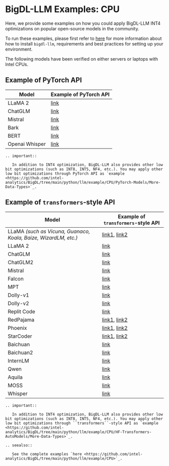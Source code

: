 # BigDL-LLM Examples: CPU

Here, we provide some examples on how you could apply BigDL-LLM INT4 optimizations on popular open-source models in the community.

To run these examples, please first refer to [here](./install_cpu.html) for more information about how to install ``bigdl-llm``, requirements and best practices for setting up your environment.

The following models have been verified on either servers or laptops with Intel CPUs.

## Example of PyTorch API

| Model      | Example of PyTorch API                                |
|------------|-------------------------------------------------------|
| LLaMA 2    | [link](https://github.com/intel-analytics/BigDL/tree/main/python/llm/example/CPU/PyTorch-Models/Model/llama2)  |
| ChatGLM    | [link](https://github.com/intel-analytics/BigDL/tree/main/python/llm/example/CPU/PyTorch-Models/Model/chatglm) |
| Mistral    | [link](https://github.com/intel-analytics/BigDL/tree/main/python/llm/example/CPU/PyTorch-Models/Model/mistral) |
| Bark       | [link](https://github.com/intel-analytics/BigDL/tree/main/python/llm/example/CPU/PyTorch-Models/Model/bark)    |
| BERT       | [link](https://github.com/intel-analytics/BigDL/tree/main/python/llm/example/CPU/PyTorch-Models/Model/bert)    |
| Openai Whisper    | [link](https://github.com/intel-analytics/BigDL/tree/main/python/llm/example/CPU/PyTorch-Models/Model/openai-whisper) |

```eval_rst
.. important::

   In addition to INT4 optimization, BigDL-LLM also provides other low bit optimizations (such as INT8, INT5, NF4, etc.). You may apply other low bit optimizations through PyTorch API as `example <https://github.com/intel-analytics/BigDL/tree/main/python/llm/example/CPU/PyTorch-Models/More-Data-Types>`_.
```


## Example of `transformers`-style API

| Model      | Example of `transformers`-style API                   |
|------------|-------------------------------------------------------|
| LLaMA *(such as Vicuna, Guanaco, Koala, Baize, WizardLM, etc.)* | [link1](https://github.com/intel-analytics/BigDL/tree/main/python/llm/example/CPU/Native-Models), [link2](https://github.com/intel-analytics/BigDL/tree/main/python/llm/example/CPU/HF-Transformers-AutoModels/Model/vicuna) |
| LLaMA 2    | [link](https://github.com/intel-analytics/BigDL/tree/main/python/llm/example/CPU/PyTorch-Models/Model/llama2) | [link1](https://github.com/intel-analytics/BigDL/tree/main/python/llm/example/CPU/Native-Models), [link2](https://github.com/intel-analytics/BigDL/tree/main/python/llm/example/CPU/HF-Transformers-AutoModels/Model/llama2) |
| ChatGLM    | [link](https://github.com/intel-analytics/BigDL/tree/main/python/llm/example/CPU/PyTorch-Models/Model/chatglm) | [link](https://github.com/intel-analytics/BigDL/tree/main/python/llm/example/CPU/HF-Transformers-AutoModels/Model/chatglm)   |
| ChatGLM2   | [link](https://github.com/intel-analytics/BigDL/tree/main/python/llm/example/CPU/HF-Transformers-AutoModels/Model/chatglm2)  |
| Mistral    | [link](https://github.com/intel-analytics/BigDL/tree/main/python/llm/example/CPU/HF-Transformers-AutoModels/Model/mistral)   |
| Falcon     | [link](https://github.com/intel-analytics/BigDL/tree/main/python/llm/example/CPU/HF-Transformers-AutoModels/Model/falcon)    |
| MPT        | [link](https://github.com/intel-analytics/BigDL/tree/main/python/llm/example/CPU/HF-Transformers-AutoModels/Model/mpt)       |
| Dolly-v1   | [link](https://github.com/intel-analytics/BigDL/tree/main/python/llm/example/CPU/HF-Transformers-AutoModels/Model/dolly_v1)  |
| Dolly-v2   | [link](https://github.com/intel-analytics/BigDL/tree/main/python/llm/example/CPU/HF-Transformers-AutoModels/Model/dolly_v2)  |
| Replit Code| [link](https://github.com/intel-analytics/BigDL/tree/main/python/llm/example/CPU/HF-Transformers-AutoModels/Model/replit)    |
| RedPajama  | [link1](https://github.com/intel-analytics/BigDL/tree/main/python/llm/example/CPU/Native-Models), [link2](https://github.com/intel-analytics/BigDL/tree/main/python/llm/example/CPU/HF-Transformers-AutoModels/Model/redpajama) |
| Phoenix    | [link1](https://github.com/intel-analytics/BigDL/tree/main/python/llm/example/CPU/Native-Models), [link2](https://github.com/intel-analytics/BigDL/tree/main/python/llm/example/CPU/HF-Transformers-AutoModels/Model/phoenix)   |
| StarCoder  | [link1](https://github.com/intel-analytics/BigDL/tree/main/python/llm/example/CPU/Native-Models), [link2](https://github.com/intel-analytics/BigDL/tree/main/python/llm/example/CPU/HF-Transformers-AutoModels/Model/starcoder) |
| Baichuan   | [link](https://github.com/intel-analytics/BigDL/tree/main/python/llm/example/CPU/HF-Transformers-AutoModels/Model/baichuan)  |
| Baichuan2  | [link](https://github.com/intel-analytics/BigDL/tree/main/python/llm/example/CPU/HF-Transformers-AutoModels/Model/baichuan2) |
| InternLM   | [link](https://github.com/intel-analytics/BigDL/tree/main/python/llm/example/CPU/HF-Transformers-AutoModels/Model/internlm)  |
| Qwen       | [link](https://github.com/intel-analytics/BigDL/tree/main/python/llm/example/CPU/HF-Transformers-AutoModels/Model/qwen)      |
| Aquila     | [link](https://github.com/intel-analytics/BigDL/tree/main/python/llm/example/CPU/HF-Transformers-AutoModels/Model/aquila)    |
| MOSS       | [link](https://github.com/intel-analytics/BigDL/tree/main/python/llm/example/CPU/HF-Transformers-AutoModels/Model/moss)      |
| Whisper    | [link](https://github.com/intel-analytics/BigDL/tree/main/python/llm/example/CPU/HF-Transformers-AutoModels/Model/whisper)   |

```eval_rst
.. important::

   In addition to INT4 optimization, BigDL-LLM also provides other low bit optimizations (such as INT8, INT5, NF4, etc.). You may apply other low bit optimizations through ``transformers``-style API as `example <https://github.com/intel-analytics/BigDL/tree/main/python/llm/example/CPU/HF-Transformers-AutoModels/More-Data-Types>`_.
```


```eval_rst
.. seealso::

   See the complete examples `here <https://github.com/intel-analytics/BigDL/tree/main/python/llm/example/CPU>`_.
```


